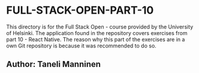 # FULL-STACK-OPEN-PART-10
This directory is for the Full Stack Open - course provided by the University of Helsinki. The application found in the repository covers exercises from part 10 - React Native. The reason why this part of the exercises are in a own Git repository is because it was recommended to do so.


## Author: Taneli Manninen
